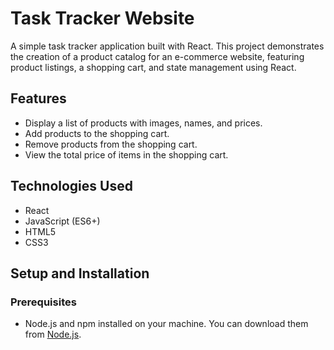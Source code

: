 # Task Tracker Website

A simple task tracker application built with React. This project demonstrates the creation of a product catalog for an e-commerce website, featuring product listings, a shopping cart, and state management using React.

## Features

- Display a list of products with images, names, and prices.
- Add products to the shopping cart.
- Remove products from the shopping cart.
- View the total price of items in the shopping cart.

## Technologies Used

- React
- JavaScript (ES6+)
- HTML5
- CSS3

## Setup and Installation

### Prerequisites

- Node.js and npm installed on your machine. You can download them from [Node.js](https://nodejs.org/).

